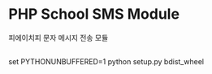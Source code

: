 # PHP School SMS Module
피에이치피 문자 메시지 전송 모듈

## 

set PYTHONUNBUFFERED=1
python setup.py bdist_wheel 